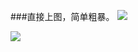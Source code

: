 
###直接上图，简单粗暴。
![](http://img1.gurucv.com/image/2016/5/5/fba5cf42b8514262bb2564694f52d293.png)  

![](http://img1.gurucv.com/image/2016/5/5/9c8798eee53748d487eba8c815d4852f.png)  
